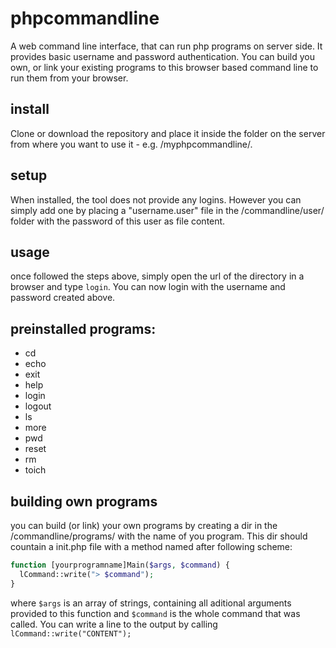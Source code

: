 # phpcommandline
A web command line interface, that can run php programs on server side. It provides basic username and password authentication.
You can build you own, or link your existing programs to this browser based command line to run them from your browser. 

## install
Clone or download the repository and place it inside the folder on the server from where you want to use it - e.g. /myphpcommandline/.

## setup
When installed, the tool does not provide any logins. However you can simply add one by placing a "username.user" file in the /commandline/user/ folder with the password of this user as file content.

## usage
once followed the steps above, simply open the url of the directory in a browser and type ```login```. You can now login with the username and password created above.  

## preinstalled programs:
- cd 
- echo
- exit
- help
- login
- logout
- ls
- more
- pwd
- reset
- rm
- toich

## building own programs
you can build (or link) your own programs by creating a dir in the /commandline/programs/ with the name of you program. This dir should countain a init.php file with a method named after following scheme: 

```php
function [yourprogramname]Main($args, $command) {
  lCommand::write("> $command");
}
```

where ```$args``` is an array of strings, containing all aditional arguments provided to this function and ```$command``` is the whole command that was called.
You can write a line to the output by calling ```lCommand::write("CONTENT");```
